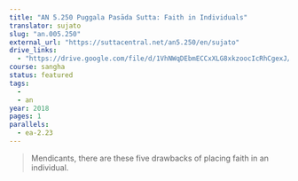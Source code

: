 ```yaml
---
title: "AN 5.250 Puggala Pasāda Sutta: Faith in Individuals"
translator: sujato
slug: "an.005.250"
external_url: "https://suttacentral.net/an5.250/en/sujato"
drive_links:
  - "https://drive.google.com/file/d/1VhNWqDEbmECCxXLG8xkzoocIcRhCgexJ/view?usp=drivesdk"
course: sangha
status: featured
tags:
  - 
  - an
year: 2018
pages: 1
parallels:
  - ea-2.23
---
```


> Mendicants, there are these five drawbacks of placing faith in an individual.

<!---->
